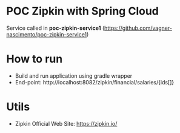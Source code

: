 # POC Zipkin with Spring Cloud
Service called in **poc-zipkin-service1** (https://github.com/vagner-nascimento/poc-zipkin-service1)

# How to run
- Build and run application using gradle wrapper
- End-point: http://localhost:8082/zipkin/financial/salaries/{ids[]}

# Utils
- Zipkin Official Web Site: https://zipkin.io/
